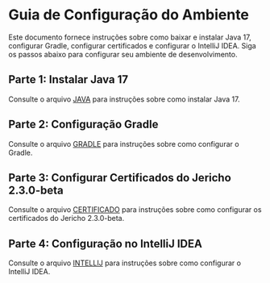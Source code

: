 # Guia de Configuração do Ambiente

Este documento fornece instruções sobre como baixar e instalar Java 17, configurar Gradle, configurar certificados e configurar o IntelliJ IDEA. Siga os passos abaixo para configurar seu ambiente de desenvolvimento.

## Parte 1: Instalar Java 17

Consulte o arquivo [JAVA](README_FILES/README_1.md) para instruções sobre como instalar Java 17.

## Parte 2: Configuração Gradle

Consulte o arquivo [GRADLE](README_FILES/README_2.md) para instruções sobre como configurar o Gradle.

## Parte 3: Configurar Certificados do Jericho 2.3.0-beta

Consulte o arquivo [CERTIFICADO](README_FILES/README_3.md) para instruções sobre como configurar os certificados do Jericho 2.3.0-beta.

## Parte 4: Configuração no IntelliJ IDEA

Consulte o arquivo [INTELLIJ](README_FILES/README_4.md) para instruções sobre como configurar o IntelliJ IDEA.
